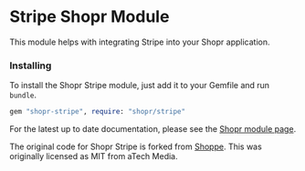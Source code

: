 # Stripe Shopr Module

This module helps with integrating Stripe into your Shopr application.

### Installing

To install the Shopr Stripe module, just add it to your Gemfile and run `bundle`.

```ruby
gem "shopr-stripe", require: "shopr/stripe"
```

For the latest up to date documentation, please see the [Shopr module page](https://shoprgem.com/modules/stripe).

The original code for Shopr Stripe is forked from [Shoppe](https://github.com/tryshoppe/shoppe-stripe).
This was originally licensed as MIT from aTech Media.
